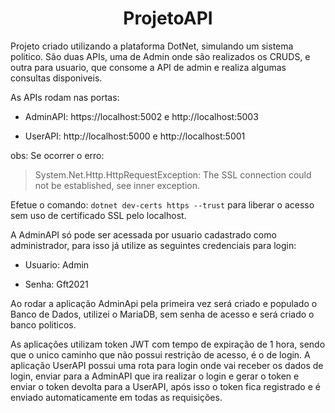 <div align="center"><h1>ProjetoAPI</h1></div>

<p> Projeto criado utilizando a plataforma DotNet, simulando um sistema politico. São duas APIs, uma de Admin onde são realizados os CRUDS, e outra para usuario, que consome a API de admin e realiza algumas consultas disponiveis.</p>

<p> As APIs rodam nas portas:</p>


- AdminAPI: https://localhost:5002 e http://localhost:5003

- UserAPI: http://localhost:5000 e http://localhost:5001

obs: Se ocorrer o erro: 
> System.Net.Http.HttpRequestException: The SSL connection could not be established, see inner exception.

Efetue o comando: `dotnet dev-certs https --trust` para liberar o acesso sem uso de certificado SSL pelo localhost.

A AdminAPI só pode ser acessada por usuario cadastrado como administrador, para isso já utilize as seguintes credenciais para login:

- Usuario: Admin

- Senha: Gft2021

Ao rodar a aplicação AdminApi pela primeira vez será criado e populado o Banco de Dados, utilizei o MariaDB, sem senha de acesso e será criado o banco politicos.

As aplicações utilizam token JWT com tempo de expiração de 1 hora, sendo que o unico caminho que não possui restrição de acesso, é o de login.
A aplicação UserAPI possui uma rota para login onde vai receber os dados de login, enviar para a AdminAPI que ira realizar o login e gerar o token e enviar o token devolta para a UserAPI, após isso o token fica registrado e é enviado automaticamente em todas as requisições.

